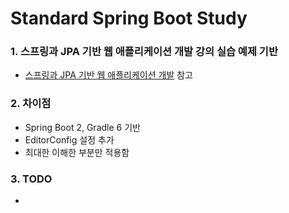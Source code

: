 # Standard Spring Boot Study

### 1. 스프링과 JPA 기반 웹 애플리케이션 개발 강의 실습 예제 기반

* [스프링과 JPA 기반 웹 애플리케이션 개발](https://www.inflearn.com/course/%EC%8A%A4%ED%94%84%EB%A7%81-JPA-%EC%9B%B9%EC%95%B1# "스프링과 JPA 기반 웹 애플리케이션 개발") 참고

### 2. 차이점

* Spring Boot 2, Gradle 6 기반
* EditorConfig 설정 추가
* 최대한 이해한 부분만 적용함

### 3. TODO

* 
